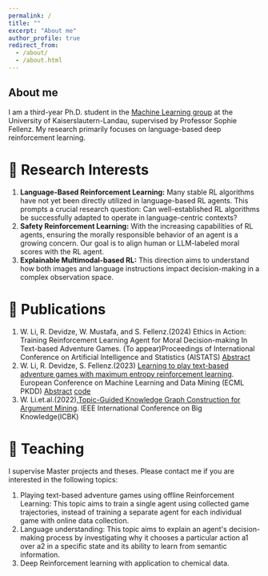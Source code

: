 ```yaml
---
permalink: /
title: ""
excerpt: "About me"
author_profile: true
redirect_from: 
  - /about/
  - /about.html
---
```

About me
------
I am a third-year Ph.D. student in the [Machine Learning group](https://ml.informatik.uni-kl.de) at the University of Kaiserslautern-Landau, supervised by Professor Sophie Fellenz. My research primarily focuses on language-based deep reinforcement learning.

🐣 Research Interests
======
1. <strong>Language-Based Reinforcement Learning:</strong> Many stable RL algorithms have not yet been directly utilized in language-based RL agents. This prompts a crucial research question: Can well-established RL algorithms be successfully adapted to operate in language-centric contexts?
2. <strong>Safety Reinforcement Learning:</strong> With the increasing capabilities of RL agents, ensuring the morally responsible behavior of an agent is a growing concern. Our goal is to align human or LLM-labeled moral scores with the RL agent.
3. <strong>Explainable Multimodal-based RL:</strong>  This direction aims to understand how both images and language instructions impact decision-making in a complex observation space.


🐥 Publications
======
1. W. Li, R. Devidze, W. Mustafa, and S. Fellenz.(2024) Ethics in Action: Training Reinforcement Learning Agent for Moral Decision-making In Text-based Adventure Games. (To appear)Proceedings of International Conference on Artificial Intelligence and Statistics (AISTATS) [Abstract](files/abstract2.pdf) 
2. W. Li, R. Devidze, S. Fellenz.(2023) [Learning to play text-based adventure games with maximum entropy reinforcement learning](https://arxiv.org/abs/2302.10720). European Conference on Machine Learning and Data Mining (ECML PKDD) [Abstract](files/abstract1.pdf) [code](https://github.com/WeichenLi1223/Text-based-adventure-games-using-SAC)
3. W. Li.et.al.(2022),[Topic-Guided Knowledge Graph Construction for Argument Mining](https://ieeexplore.ieee.org/document/9667720). IEEE International Conference on Big Knowledge(ICBK)



📝 Teaching 
======
I supervise Master projects and theses. Please contact me if you are interested in the following topics:
1. Playing text-based adventure games using offline Reinforcement Learning: This topic aims to train a single agent using collected game trajectories, instead of training a separate agent for each individual game with online data collection.
2. Language understanding: This topic aims to explain an agent's decision-making process by investigating why it chooses a particular action a1 over a2 in a specific state and its ability to learn from semantic information.
3. Deep Reinforcement learning with application to chemical data. 
